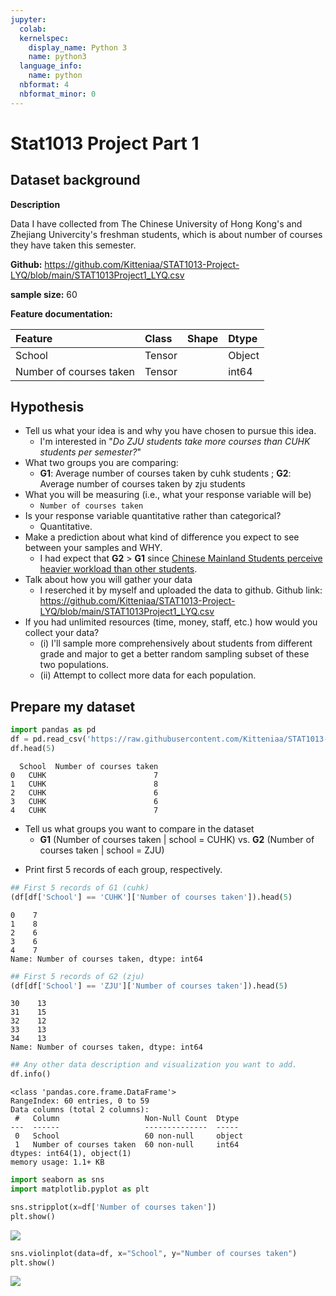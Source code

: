 ```yaml
---
jupyter:
  colab:
  kernelspec:
    display_name: Python 3
    name: python3
  language_info:
    name: python
  nbformat: 4
  nbformat_minor: 0
---
```


<div class="cell markdown" id="iwm2dVgaYjJW">

# Stat1013 Project Part 1

</div>

<div class="cell markdown" id="yGuQlEMofqVI">

## Dataset background

**Description**

Data I have collected from The Chinese University of Hong Kong's and
Zhejiang Univercity's freshman students, which is about number of
courses they have taken this semester.

**Github:**
<https://github.com/Kitteniaa/STAT1013-Project-LYQ/blob/main/STAT1013Project1_LYQ.csv>

**sample size:** 60

**Feature documentation:**

| Feature                 | Class  | Shape | Dtype  |
|:------------------------|:-------|:------|:-------|
| School                  | Tensor |       | Object |
| Number of courses taken | Tensor |       | int64  |

</div>

<div class="cell markdown" id="4nqIxuzKlFQT">

## Hypothesis

-   Tell us what your idea is and why you have chosen to pursue this
    idea.
    -   I'm interested in "*Do ZJU students take more courses than CUHK
        students per semester?*"
-   What two groups you are comparing:
    -   **G1**: Average number of courses taken by cuhk students ;
        **G2**: Average number of courses taken by zju students
-   What you will be measuring (i.e., what your response variable will
    be)
    -   `Number of courses taken`
-   Is your response variable quantitative rather than categorical?
    -   Quantitative.
-   Make a prediction about what kind of difference you expect to see
    between your samples and WHY.
    -   I had expect that **G2** \> **G1** since [Chinese Mainland
        Students perceive heavier workload than other
        students](https://eric.ed.gov/?id=EJ1154552).
-   Talk about how you will gather your data
    -   I reserched it by myself and uploaded the data to github. Github
        link:
        <https://github.com/Kitteniaa/STAT1013-Project-LYQ/blob/main/STAT1013Project1_LYQ.csv>
-   If you had unlimited resources (time, money, staff, etc.) how would
    you collect your data?
    -   \(i\) I'll sample more comprehensively about students from
        different grade and major to get a better random sampling subset
        of these two populations.
    -   \(ii\) Attempt to collect more data for each population.

</div>

<div class="cell markdown" id="CgEtnO20tFbJ">

## Prepare my dataset

</div>

<div class="cell code" execution_count="10"
colab="{&quot;base_uri&quot;:&quot;https://localhost:8080/&quot;,&quot;height&quot;:206}"
id="lL-PhL04R2tu" outputId="acd186db-2ee0-49d7-cf77-4e2b1667449d">

``` python
import pandas as pd
df = pd.read_csv('https://raw.githubusercontent.com/Kitteniaa/STAT1013-Project-LYQ/main/STAT1013Project1_LYQ.csv')
df.head(5)
```

<div class="output execute_result" execution_count="10">

      School  Number of courses taken
    0   CUHK                        7
    1   CUHK                        8
    2   CUHK                        6
    3   CUHK                        6
    4   CUHK                        7

</div>

</div>

<div class="cell markdown" id="33yccwJ8vPUn">

-   Tell us what groups you want to compare in the dataset
    -   **G1** (Number of courses taken \| school = CUHK) vs. **G2**
        (Number of courses taken \| school = ZJU)

</div>

<div class="cell markdown" id="m_I2SmqUvlts">

-   Print first 5 records of each group, respectively.

</div>

<div class="cell code" execution_count="14"
colab="{&quot;base_uri&quot;:&quot;https://localhost:8080/&quot;}"
id="6pB9PE4tvrPX" outputId="77dec907-6d51-4fd8-e612-408e3803f00a">

``` python
## First 5 records of G1 (cuhk)
(df[df['School'] == 'CUHK']['Number of courses taken']).head(5)
```

<div class="output execute_result" execution_count="14">

    0    7
    1    8
    2    6
    3    6
    4    7
    Name: Number of courses taken, dtype: int64

</div>

</div>

<div class="cell code" execution_count="13"
colab="{&quot;base_uri&quot;:&quot;https://localhost:8080/&quot;}"
id="W8JzMT7fwH9W" outputId="a45b52f1-71dc-4740-b205-83a80d5d371b">

``` python
## First 5 records of G2 (zju)
(df[df['School'] == 'ZJU']['Number of courses taken']).head(5)
```

<div class="output execute_result" execution_count="13">

    30    13
    31    15
    32    12
    33    13
    34    13
    Name: Number of courses taken, dtype: int64

</div>

</div>

<div class="cell code" execution_count="22"
colab="{&quot;base_uri&quot;:&quot;https://localhost:8080/&quot;}"
id="TltneQRKwb2E" outputId="16c2011d-7a8e-42e1-aae7-5c342a26e071">

``` python
## Any other data description and visualization you want to add.
df.info()
```

<div class="output stream stdout">

    <class 'pandas.core.frame.DataFrame'>
    RangeIndex: 60 entries, 0 to 59
    Data columns (total 2 columns):
     #   Column                   Non-Null Count  Dtype 
    ---  ------                   --------------  ----- 
     0   School                   60 non-null     object
     1   Number of courses taken  60 non-null     int64 
    dtypes: int64(1), object(1)
    memory usage: 1.1+ KB

</div>

</div>

<div class="cell code" execution_count="33"
colab="{&quot;base_uri&quot;:&quot;https://localhost:8080/&quot;,&quot;height&quot;:279}"
id="o5HFCIKmzOWn" outputId="cf63e334-02d6-4b86-b33c-ea1d4298226b">

``` python
import seaborn as sns
import matplotlib.pyplot as plt

sns.stripplot(x=df['Number of courses taken'])
plt.show()
```

<div class="output display_data">

![](e9381035271e07166f6b27c0190224bba3bf8da4.png)

</div>

</div>

<div class="cell code" execution_count="34"
colab="{&quot;base_uri&quot;:&quot;https://localhost:8080/&quot;,&quot;height&quot;:279}"
id="U6OR6zfO15DG" outputId="41c24b13-93e8-4e13-d26a-3acbe1a17264">

``` python
sns.violinplot(data=df, x="School", y="Number of courses taken")
plt.show()
```

<div class="output display_data">

![](abae743f22f0bae01646819a254f78fea9de2fa5.png)

</div>

</div>

